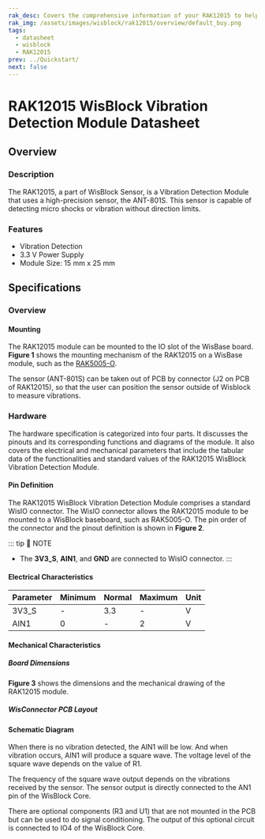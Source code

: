 ```yaml
---
rak_desc: Covers the comprehensive information of your RAK12015 to help you in using it. This information includes technical specifications, characteristics, and requirements, and it also discusses the device components.
rak_img: /assets/images/wisblock/rak12015/overview/default_buy.png
tags:
  - datasheet
  - wisblock
  - RAK12015
prev: ../Quickstart/
next: false
---
```


# RAK12015 WisBlock Vibration Detection Module Datasheet

## Overview

### Description

The RAK12015, a part of WisBlock Sensor, is a Vibration Detection Module that uses a high-precision sensor, the ANT-801S. This sensor is capable of detecting micro shocks or vibration without direction limits.

### Features

- Vibration Detection
- 3.3&nbsp;V Power Supply
- Module Size: 15&nbsp;mm x 25&nbsp;mm


## Specifications

### Overview 

#### Mounting 

The RAK12015 module can be mounted to the IO slot of the WisBase board. **Figure 1** shows the mounting mechanism of the RAK12015 on a WisBase module, such as the [RAK5005-O](https://store.rakwireless.com/products/rak5005-o-base-board).

<rk-img
  src="/assets/images/wisblock/rak12015/datasheet/mounting.png"
  width="60%"
  caption="RAK12015 WisBlock Vibration Detection Module Mounting"
/>

The sensor (ANT-801S) can be taken out of PCB by connector (J2 on PCB of RAK12015), so that the user can position the sensor outside of Wisblock to measure vibrations.


### Hardware

The hardware specification is categorized into four parts. It discusses the pinouts and its corresponding functions and diagrams of the module. It also covers the electrical and mechanical parameters that include the tabular data of the functionalities and standard values of the RAK12015 WisBlock Vibration Detection Module.

#### Pin Definition

The RAK12015 WisBlock Vibration Detection Module comprises a standard WisIO connector. The WisIO connector allows the RAK12015 module to be mounted to a WisBlock baseboard, such as RAK5005-O. The pin order of the connector and the pinout definition is shown in **Figure 2**. 
  ​                                       
<rk-img
  src="/assets/images/wisblock/rak12015/datasheet/RAK12015_pinout.svg"
  width="80%"
  caption="RAK12015 WisBlock Vibration Detection Module Pinout"
/>

::: tip 📝 NOTE
- The **3V3_S**, **AIN1**, and **GND** are connected to WisIO connector.
:::

#### Electrical Characteristics

| Parameter | Minimum | Normal | Maximum | Unit |
| --------- | ------- | ------ | ------- | ---- |
| 3V3_S     | -       | 3.3    | -       | V    |
| AIN1      | 0       | -      | 2       | V    |


#### Mechanical Characteristics

##### Board Dimensions

**Figure 3** shows the dimensions and the mechanical drawing of the RAK12015 module.

<rk-img
  src="/assets/images/wisblock/rak12015/datasheet/mechanical_drawing.png"
  width="70%"
  caption="RAK12015 WisBlock Vibration Detection Module Mechanical Drawing"
/>


##### WisConnector PCB Layout

<rk-img
  src="/assets/images/wisblock/rak12015/datasheet/pcb_footprint.png"
  width="100%"
  caption="WisConnector PCB Footprint and Recommendations"
/>

#### Schematic Diagram

When there is no vibration detected, the AIN1 will be low. And when vibration occurs, AIN1 will produce a square wave. The voltage level of the square wave depends on the value of R1. 

The frequency of the square wave output depends on the vibrations received by the sensor. The sensor output is directly connected to the AN1 pin of the WisBlock Core.

There are optional components (R3 and U1) that are not mounted in the PCB but can be used to do signal conditioning. The output of this optional circuit is connected to IO4 of the WisBlock Core.

<rk-img
  src="/assets/images/wisblock/rak12015/datasheet/schematic.png"
  width="80%"
  caption="Schematic of RAK12015 Module"
/>




